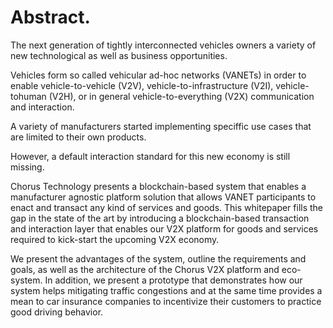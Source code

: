 # Abstract.
 The next generation of tightly interconnected vehicles owners
a variety of new technological as well as business opportunities. 

Vehicles form so called vehicular ad-hoc networks (VANETs) in order to enable vehicle-to-vehicle (V2V), vehicle-to-infrastructure (V2I), vehicle-tohuman (V2H), or in general vehicle-to-everything (V2X) communication and interaction. 

A variety of manufacturers started implementing speciffic use cases that are limited to their own products. 

However, a default interaction standard for this new economy is still missing. 

Chorus Technology presents a blockchain-based system that enables a manufacturer agnostic platform solution that allows VANET participants to enact and transact any kind of services and goods. This whitepaper fills the gap in the state of the art by introducing a blockchain-based transaction and interaction layer that enables our V2X platform for goods and services
required to kick-start the upcoming V2X economy. 

We present the advantages of the system, outline the requirements and goals, as well as the architecture of the Chorus V2X platform and eco-system. In addition, we present a prototype that demonstrates how our system helps mitigating traffic congestions and at the same time provides a mean to car insurance companies to incentivize their customers to practice good
driving behavior.
